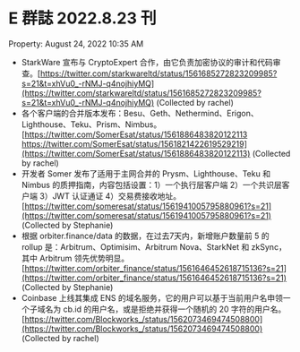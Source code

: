 # E 群誌 2022.8.23 刊

Property: August 24, 2022 10:35 AM

- StarkWare 宣布与 CryptoExpert 合作，由它负责加密协议的审计和代码审查。[https://twitter.com/starkwareltd/status/1561685272823209985?s=21&t=xhVu0_-rNMJ-q4nojhiyMQ](https://twitter.com/starkwareltd/status/1561685272823209985?s=21&t=xhVu0_-rNMJ-q4nojhiyMQ) (Collected by rachel)
- 各个客户端的合并版本发布：Besu、Geth、Nethermind、Erigon、Lighthouse、Teku、Prism、Nimbus。[https://twitter.com/SomerEsat/status/1561886483820122113    https://twitter.com/SomerEsat/status/1561821422619529219](https://twitter.com/SomerEsat/status/1561886483820122113) (Collected by rachel)
- 开发者 Somer 发布了适用于主网合并的 Prysm、Lighthouse、Teku 和 Nimbus 的质押指南，内容包括设置：1）一个执行层客户端 2）一个共识层客户端 3）JWT 认证通证 4）交易费接收地址。[https://twitter.com/someresat/status/1561941005795880961?s=21](https://twitter.com/someresat/status/1561941005795880961?s=21) (Collected by Stephanie)
- 根据 orbiter.finance/data 的数据，在过去7天内，新增账户数量前 5 的 rollup 是：Arbitrum、Optimisim、Arbitrum Nova、StarkNet 和 zkSync，其中 Arbitrum 领先优势明显。[https://twitter.com/orbiter_finance/status/1561646452618715136?s=21](https://twitter.com/orbiter_finance/status/1561646452618715136?s=21) (Collected by Stephanie)
- Coinbase 上线其集成 ENS 的域名服务，它的用户可以基于当前用户名申领一个子域名为 cb.id 的用户名，或是拒绝并获得一个随机的 20 字符的用户名。[https://twitter.com/Blockworks_/status/1562073469474508800](https://twitter.com/Blockworks_/status/1562073469474508800)  (Collected by rachel)